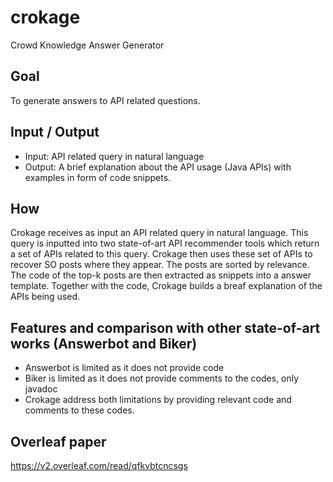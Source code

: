 # crokage
Crowd Knowledge Answer Generator

## Goal
To generate answers to API related questions.

## Input / Output
- Input: API related query in natural language
- Output: A brief explanation about the API usage (Java APIs) with examples in form of code snippets.

## How
Crokage receives as input an API related query in natural language. This query is inputted into two state-of-art API recommender tools which return a set of APIs related to this query. Crokage then uses these set of APIs to recover SO posts where they appear. The posts are sorted by relevance. The code of the top-k posts are then extracted as snippets into a answer template. Together with the code, Crokage builds a breaf explanation of the APIs being used. 

## Features and comparison with other state-of-art works (Answerbot and Biker)
- Answerbot is limited as it does not provide code
- Biker is limited as it does not provide comments to the codes, only javadoc
- Crokage address both limitations by providing relevant code and comments to these codes. 

## Overleaf paper
https://v2.overleaf.com/read/qfkvbtcncsgs
